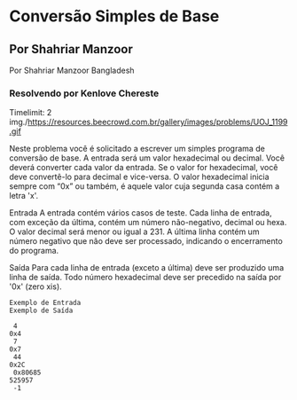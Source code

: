 # Conversão Simples de Base

## Por Shahriar Manzoor

Por Shahriar Manzoor  Bangladesh

### Resolvendo por Kenlove Chereste

Timelimit: 2           
img./<https://resources.beecrowd.com.br/gallery/images/problems/UOJ_1199.gif>

Neste problema você é solicitado a escrever um simples programa de conversão de base. A entrada será um valor hexadecimal ou decimal. Você deverá converter cada valor da entrada. Se o valor for hexadecimal, você deve convertê-lo para decimal e vice-versa. O valor hexadecimal inicia sempre com “0x” ou também, é aquele valor cuja segunda casa contém a letra 'x'.

Entrada
A entrada contém vários casos de teste. Cada linha de entrada, com exceção da última, contém um número não-negativo, decimal ou hexa. O valor decimal será menor ou igual a 231. A última linha contém um número negativo que não deve ser processado, indicando o encerramento do programa.

Saída
Para cada linha de entrada (exceto a última) deve ser produzido uma linha de saída. Todo número hexadecimal deve ser precedido na saída por '0x' (zero xis).

    Exemplo de Entrada                                                                Exemplo de Saída
     
     4                                                                                     0x4
     7                                                                                    0x7
     44                                                                                   0x2C
     0x80685                                                                              525957
     -1
